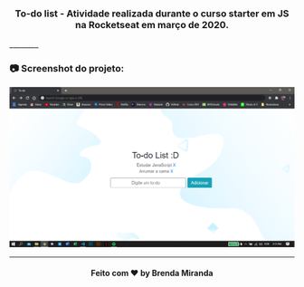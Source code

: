 <h3 align="center">
  To-do list - Atividade realizada durante o curso starter em JS na Rocketseat em março de 2020.
</h3>
________


### 📷  Screenshot do projeto:

![](screenshots/1.png)
________

<h4 align="center">
  Feito com ❤  by Brenda Miranda
</h4>

